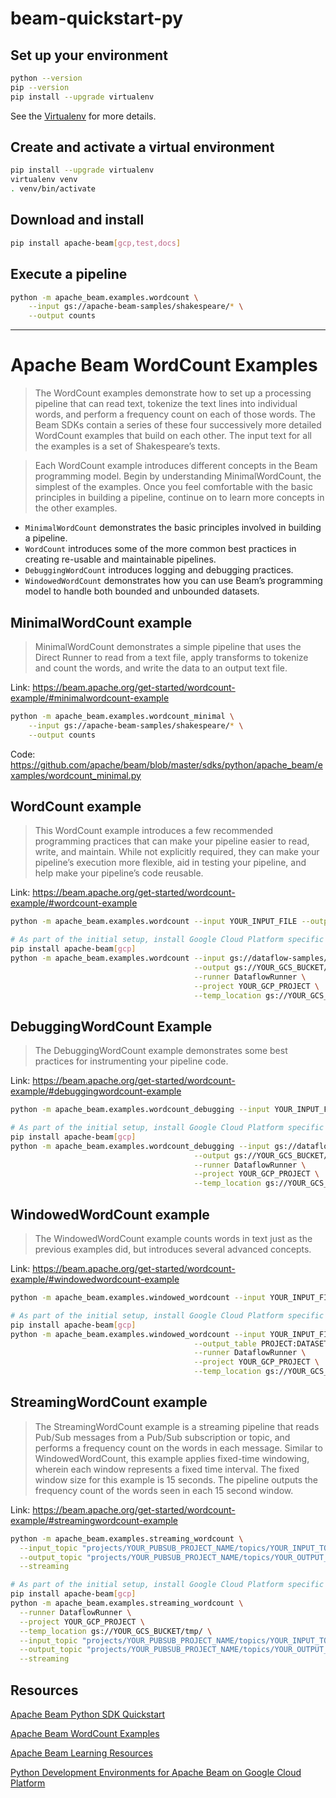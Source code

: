 # beam-quickstart-py

## Set up your environment

```bash
python --version
pip --version
pip install --upgrade virtualenv
```
See the [Virtualenv](https://virtualenv.pypa.io/en/stable/) for more details.

## Create and activate a virtual environment

```bash
pip install --upgrade virtualenv
virtualenv venv
. venv/bin/activate
```

## Download and install

```bash
pip install apache-beam[gcp,test,docs]
```

## Execute a pipeline

```bash
python -m apache_beam.examples.wordcount \
    --input gs://apache-beam-samples/shakespeare/* \
    --output counts
```

---

# Apache Beam WordCount Examples

> The WordCount examples demonstrate how to set up a processing pipeline that can read text, tokenize the text lines into individual words, and perform a frequency count on each of those words. The Beam SDKs contain a series of these four successively more detailed WordCount examples that build on each other. The input text for all the examples is a set of Shakespeare’s texts.
  
>  Each WordCount example introduces different concepts in the Beam programming model. Begin by understanding MinimalWordCount, the simplest of the examples. Once you feel comfortable with the basic principles in building a pipeline, continue on to learn more concepts in the other examples.
  
* `MinimalWordCount` demonstrates the basic principles involved in building a pipeline.
* `WordCount` introduces some of the more common best practices in creating re-usable and maintainable pipelines.
* `DebuggingWordCount` introduces logging and debugging practices.
* `WindowedWordCount` demonstrates how you can use Beam’s programming model to handle both bounded and unbounded datasets.

## MinimalWordCount example

> MinimalWordCount demonstrates a simple pipeline that uses the Direct Runner to read from a text file, apply transforms to tokenize and count the words, and write the data to an output text file.

Link: https://beam.apache.org/get-started/wordcount-example/#minimalwordcount-example

```bash
python -m apache_beam.examples.wordcount_minimal \
    --input gs://apache-beam-samples/shakespeare/* \
    --output counts
```
Code: https://github.com/apache/beam/blob/master/sdks/python/apache_beam/examples/wordcount_minimal.py

## WordCount example

>This WordCount example introduces a few recommended programming practices that can make your pipeline easier to read, write, and maintain. While not explicitly required, they can make your pipeline’s execution more flexible, aid in testing your pipeline, and help make your pipeline’s code reusable.

Link: https://beam.apache.org/get-started/wordcount-example/#wordcount-example

```bash
python -m apache_beam.examples.wordcount --input YOUR_INPUT_FILE --output counts

# As part of the initial setup, install Google Cloud Platform specific extra components.
pip install apache-beam[gcp]
python -m apache_beam.examples.wordcount --input gs://dataflow-samples/shakespeare/kinglear.txt \
                                         --output gs://YOUR_GCS_BUCKET/counts \
                                         --runner DataflowRunner \
                                         --project YOUR_GCP_PROJECT \
                                         --temp_location gs://YOUR_GCS_BUCKET/tmp/


```

## DebuggingWordCount Example

> The DebuggingWordCount example demonstrates some best practices for instrumenting your pipeline code.

Link: https://beam.apache.org/get-started/wordcount-example/#debuggingwordcount-example

```bash
python -m apache_beam.examples.wordcount_debugging --input YOUR_INPUT_FILE --output counts

# As part of the initial setup, install Google Cloud Platform specific extra components.
pip install apache-beam[gcp]
python -m apache_beam.examples.wordcount_debugging --input gs://dataflow-samples/shakespeare/kinglear.txt \
                                         --output gs://YOUR_GCS_BUCKET/counts \
                                         --runner DataflowRunner \
                                         --project YOUR_GCP_PROJECT \
                                         --temp_location gs://YOUR_GCS_BUCKET/tmp/
```

## WindowedWordCount example

> The WindowedWordCount example counts words in text just as the previous examples did, but introduces several advanced concepts.

Link: https://beam.apache.org/get-started/wordcount-example/#windowedwordcount-example

```bash
python -m apache_beam.examples.windowed_wordcount --input YOUR_INPUT_FILE --output_table PROJECT:DATASET.TABLE

# As part of the initial setup, install Google Cloud Platform specific extra components.
pip install apache-beam[gcp]
python -m apache_beam.examples.windowed_wordcount --input YOUR_INPUT_FILE \
                                         --output_table PROJECT:DATASET.TABLE \
                                         --runner DataflowRunner \
                                         --project YOUR_GCP_PROJECT \
                                         --temp_location gs://YOUR_GCS_BUCKET/tmp/
```

## StreamingWordCount example

> The StreamingWordCount example is a streaming pipeline that reads Pub/Sub messages from a Pub/Sub subscription or topic, and performs a frequency count on the words in each message. Similar to WindowedWordCount, this example applies fixed-time windowing, wherein each window represents a fixed time interval. The fixed window size for this example is 15 seconds. The pipeline outputs the frequency count of the words seen in each 15 second window.

Link: https://beam.apache.org/get-started/wordcount-example/#streamingwordcount-example

```bash
python -m apache_beam.examples.streaming_wordcount \
  --input_topic "projects/YOUR_PUBSUB_PROJECT_NAME/topics/YOUR_INPUT_TOPIC" \
  --output_topic "projects/YOUR_PUBSUB_PROJECT_NAME/topics/YOUR_OUTPUT_TOPIC" \
  --streaming

# As part of the initial setup, install Google Cloud Platform specific extra components.
pip install apache-beam[gcp]
python -m apache_beam.examples.streaming_wordcount \
  --runner DataflowRunner \
  --project YOUR_GCP_PROJECT \
  --temp_location gs://YOUR_GCS_BUCKET/tmp/ \
  --input_topic "projects/YOUR_PUBSUB_PROJECT_NAME/topics/YOUR_INPUT_TOPIC" \
  --output_topic "projects/YOUR_PUBSUB_PROJECT_NAME/topics/YOUR_OUTPUT_TOPIC" \
  --streaming
```


## Resources

[Apache Beam Python SDK Quickstart](https://beam.apache.org/get-started/quickstart-py/)

[Apache Beam WordCount Examples](https://beam.apache.org/get-started/wordcount-example/)

[Apache Beam Learning Resources](https://beam.apache.org/documentation/resources/learning-resources/)

[Python Development Environments for Apache Beam on Google Cloud Platform](https://medium.com/google-cloud/python-development-environments-for-apache-beam-on-google-cloud-platform-b6f276b344df)